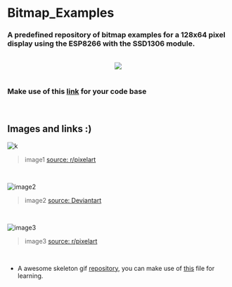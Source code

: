 # Bitmap_Examples
<h3> <b> A predefined repository of bitmap examples for a 128x64 pixel display using the ESP8266 with the SSD1306 module. </b> </h3> <br />
<div align="center"><img src="https://c.tenor.com/1qupgAaVsJgAAAAd/tenor.gif" loop=infinite /></div>
<br />

### Make use of this [link](https://lastminuteengineers.com/oled-display-esp8266-tutorial/#esp8266-example-code-3-dispaying-bitmap) for your code base

<br />

## Images and links :)

 ![k](https://github.com/user-attachments/assets/1cfd0cf5-580b-4212-acb2-9bffcfea5248)  
 
 > image1 [source: r/pixelart](https://www.reddit.com/r/PixelArt/comments/fnamaf/7_colors_used_128x64_pxls_hope_you_like_it/?utm_source=share&utm_medium=web3x&utm_name=web3xcss&utm_term=1&utm_content=share_button)

<br />

![image2](https://github.com/user-attachments/assets/b669de43-ab6e-427b-a29d-c29da23d3a31)

> image2 [source: Deviantart](https://www.deviantart.com/suchanames/art/Skull-in-pixel-art-64X64-905035597)

<br />

![image3](https://github.com/user-attachments/assets/64e2f21b-db22-442b-948b-a28b307892ee)

> image3 [source: r/pixelart](https://www.reddit.com/r/PixelArt/comments/1ad48b4/nidoking_64x64/?utm_source=share&utm_medium=web3x&utm_name=web3xcss&utm_term=1&utm_content=share_button)

<br />

* A awesome skeleton gif [repository](https://github.com/sandhan26/Skeletor-animation-arduino.git), you can make use of [this](https://github.com/sandhan26/Skeletor-animation-arduino/tree/master/skeletor_v1) file for learning.
